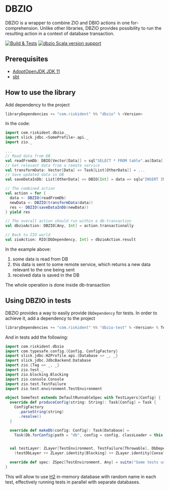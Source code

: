 # DBZIO
DBZIO is a wrapper to combine ZIO and DBIO actions in one for-comprehension. Unlike other libraries,
DBZIO provides possibility to run the resulting action in a context of database transaction.

[![Build & Tests](https://github.com/RiskIdentDMS/dbzio/actions/workflows/tests.yaml/badge.svg?branch=master)](https://github.com/RiskIdentDMS/dbzio/actions/workflows/tests.yaml)
[![dbzio Scala version support](https://index.scala-lang.org/riskidentdms/dbzio/dbzio/latest.svg)](https://index.scala-lang.org/riskidentdms/dbzio/dbzio)

## Prerequisites

- [AdoptOpenJDK JDK 11](https://adoptopenjdk.net/installation.html#)
- [sbt](https://www.scala-sbt.org/1.x/docs/Setup.html)

## How to use the library

Add dependency to the project
```sbt
libraryDependencies += "com.riskident" %% "dbzio" % <Version>
```

In the code:
```scala
import com.riskident.dbzio._
import slick.jdbc.<SomeProfile>.api._
import zio._

...
// Read data from DB
val readFromDb: DBIO[Vector[Data]] = sql"SELECT * FROM table".as[Data]
// Get relevant data from a remote service
val transformData: Vector[Data] => Task[List[OtherData]] = ...
// Save updated data in DB
val saveDataInDb: List[OtherData] => DBIO[Int] = data => sqlu"INSERT INTO table2 VALUES ($data)"

// The combined action
val action = for {
  data <- DBZIO(readFromDb)
  newData <- DBZIO(transformData(data))
  res <- DBZIO(saveDataInDb(newData))
} yield res

// The overall action should run within a db-transaction
val dbzioAction: DBZIO[Any, Int] = action.transactionally

// Back to ZIO world
val zioAction: RIO[DbDependency, Int] = dbzioAction.result

```

In the example above:
1. some data is read from DB
2. this data is sent to some remote service, which returns a new data relevant to the one being sent
3. received data is saved in the DB

The whole operation is done inside db-transaction

## Using DBZIO in tests

DBZIO provides a way to easily provide `DbDependency` for tests. In order to achieve it, add a dependency to the project

```sbt
libraryDependencies += "com.riskident" %% "dbzio-test" % <Version> % Test
```

And in tests add the following:

```scala
import com.riskident.dbzio
import com.typesafe.config.{Config, ConfigFactory}
import slick.jdbc.H2Profile.api.{Database => _, _}
import slick.jdbc.JdbcBackend.Database
import zio.{Tag => _, _}
import zio.test._
import zio.blocking.Blocking
import zio.console.Console
import zio.test.TestFailure
import zio.test.environment.TestEnvironment

object SomeTest extends DefaultRunnableSpec with TestLayers[Config] {
  override def produceConfig(string: String): Task[Config] = Task {
    ConfigFactory
      .parseString(string)
      .resolve()
  }

  override def makeDb(config: Config): Task[Database] =
    Task(Db.forConfig(path = "db", config = config, classLoader = this.getClass.getClassLoader))


  val testLayer: ZLayer[TestEnvironment, TestFailure[Throwable], DbDependency] =
    (testDbLayer ++ ZLayer.identity[Blocking] ++ ZLayer.identity[Console]).mapError(TestFailure.fail)

  override def spec: ZSpec[TestEnvironment, Any] = suite("Some tests using db")(...).provideCustomLayer(testLayer)
}

```

This will allow to use [H2](https://www.h2database.com/html/main.html) in-memory database with random name in each test,
effectively running tests in parallel with separate databases.
